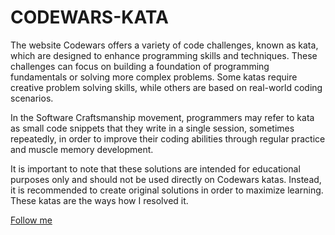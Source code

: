 # CODEWARS-KATA

The website Codewars offers a variety of code challenges, known as kata, which are designed to enhance programming skills and techniques. These challenges can focus on building a foundation of programming fundamentals or solving more complex problems. Some katas require creative problem solving skills, while others are based on real-world coding scenarios.

In the Software Craftsmanship movement, programmers may refer to kata as small code snippets that they write in a single session, sometimes repeatedly, in order to improve their coding abilities through regular practice and muscle memory development.

It is important to note that these solutions are intended for educational purposes only  and should not be used directly on Codewars katas. Instead, it is recommended to create original solutions in order to maximize learning. These katas are the ways how I resolved it.

[Follow me]([url](https://www.codewars.com/dashboard))

